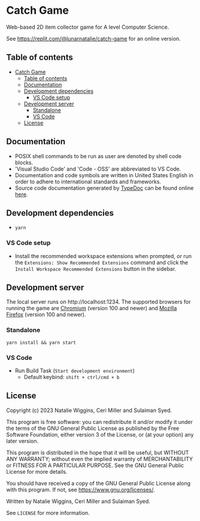 # Catch Game

Web-based 2D item collector game for A level Computer Science.

See https://replit.com/@lunarnatalie/catch-game for an online version.

## Table of contents

* [Catch Game](#catch-game)
  * [Table of contents](#table-of-contents)
  * [Documentation](#documentation)
  * [Development dependencies](#development-dependencies)
    * [VS Code setup](#vs-code-setup)
  * [Development server](#development-server)
    * [Standalone](#standalone)
    * [VS Code](#vs-code)
  * [License](#license)

## Documentation

- POSIX shell commands to be run as user are denoted by shell code blocks.
- 'Visual Studio Code' and 'Code - OSS' are abbreviated to VS Code.
- Documentation and code symbols are written in United States English in order
  to adhere to international standards and frameworks.
- Source code documentation generated by [TypeDoc][www-typedoc] can be found
  online [here][www-docs].

## Development dependencies

- `yarn`

### VS Code setup

- Install the recommended workspace extensions when prompted, or run the
  `Extensions: Show Recommended Extensions` command and click the
  `Install Workspace Recommended Extensions` button in the sidebar.

## Development server

The local server runs on http://localhost:1234. The supported browsers for
running the game are [Chromium][www-chromium] (version 100 and newer) and
[Mozilla Firefox][www-firefox] (version 100 and newer).

### Standalone

```shell
yarn install && yarn start
```

### VS Code

- Run Build Task (`Start development environment`)
  - Default keybind: `shift + ctrl/cmd + b`

## License

Copyright (c) 2023 Natalie Wiggins, Ceri Miller and Sulaiman Syed.

This program is free software: you can redistribute it and/or modify
it under the terms of the GNU General Public License as published by
the Free Software Foundation, either version 3 of the License, or
(at your option) any later version.

This program is distributed in the hope that it will be useful,
but WITHOUT ANY WARRANTY; without even the implied warranty of
MERCHANTABILITY or FITNESS FOR A PARTICULAR PURPOSE. See the
GNU General Public License for more details.

You should have received a copy of the GNU General Public License
along with this program. If not, see <https://www.gnu.org/licenses/>.

Written by Natalie Wiggins, Ceri Miller and Sulaiman Syed.

See `LICENSE` for more information.

[www-chromium]: https://www.chromium.org/Home/
[www-docs]: https://lunar-natalie.github.io/catch-game/
[www-firefox]: https://www.mozilla.org/en-GB/firefox/
[www-typedoc]: https://typedoc.org/
